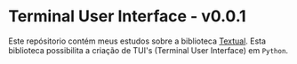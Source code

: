 # Terminal User Interface - v0.0.1

Este repósitorio contém meus estudos sobre a biblioteca [Textual](https://textual.textualize.io/). Esta biblioteca possibilita a criação de TUI's (Terminal User Interface) em `Python`.

